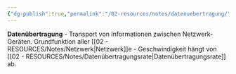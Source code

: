 ```yaml
---
{"dg-publish":true,"permalink":"/02-resources/notes/datenuebertragung/","tags":["informatik/netzwerk/übertragung","kommunikation/daten"],"noteIcon":"","updated":"2025-10-29T12:59:04.817+01:00"}
---
```



**Datenübertragung** - Transport von Informationen zwischen Netzwerk-Geräten.
Grundfunktion aller [[02 - RESOURCES/Notes/Netzwerk\|Netzwerk]]e - Geschwindigkeit hängt von [[02 - RESOURCES/Notes/Datenübertragungsrate\|Datenübertragungsrate]] ab.